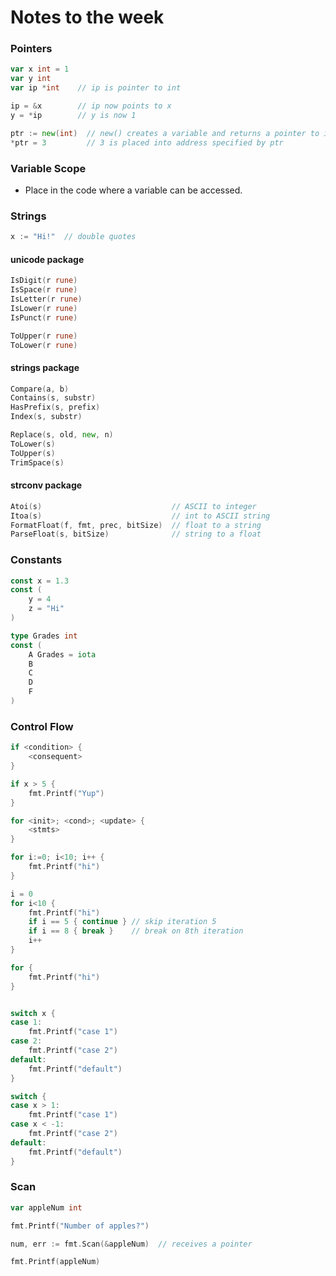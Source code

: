 # Notes to the week


### Pointers

```go
var x int = 1
var y int
var ip *int    // ip is pointer to int

ip = &x        // ip now points to x
y = *ip        // y is now 1
```

```go
ptr := new(int)  // new() creates a variable and returns a pointer to it
*ptr = 3         // 3 is placed into address specified by ptr
```

### Variable Scope

- Place in the code where a variable can be accessed.

### Strings

```go
x := "Hi!"  // double quotes
```

#### unicode package

```go
IsDigit(r rune)
IsSpace(r rune)
IsLetter(r rune)
IsLower(r rune)
IsPunct(r rune)

ToUpper(r rune)
ToLower(r rune)
```

#### strings package

```go
Compare(a, b)
Contains(s, substr)
HasPrefix(s, prefix)
Index(s, substr)

Replace(s, old, new, n)
ToLower(s)
ToUpper(s)
TrimSpace(s)
```

#### strconv package

```go
Atoi(s)                             // ASCII to integer
Itoa(s)                             // int to ASCII string
FormatFloat(f, fmt, prec, bitSize)  // float to a string
ParseFloat(s, bitSize)              // string to a float
```

### Constants

```go
const x = 1.3
const (
    y = 4
    z = "Hi"
)

type Grades int
const (
    A Grades = iota
    B
    C
    D
    F
)
```

### Control Flow

```go
if <condition> {
    <consequent>
}

if x > 5 {
    fmt.Printf("Yup")
}

for <init>; <cond>; <update> {
    <stmts>
}

for i:=0; i<10; i++ {
    fmt.Printf("hi")
}

i = 0
for i<10 {
    fmt.Printf("hi")
    if i == 5 { continue } // skip iteration 5
    if i == 8 { break }    // break on 8th iteration
    i++
}

for {
    fmt.Printf("hi")
}


switch x {
case 1:
    fmt.Printf("case 1")
case 2:
    fmt.Printf("case 2")
default:
    fmt.Printf("default")
}

switch {
case x > 1:
    fmt.Printf("case 1")
case x < -1:
    fmt.Printf("case 2")
default:
    fmt.Printf("default")
}
```


### Scan

```go
var appleNum int

fmt.Printf("Number of apples?")

num, err := fmt.Scan(&appleNum)  // receives a pointer

fmt.Printf(appleNum)
```
